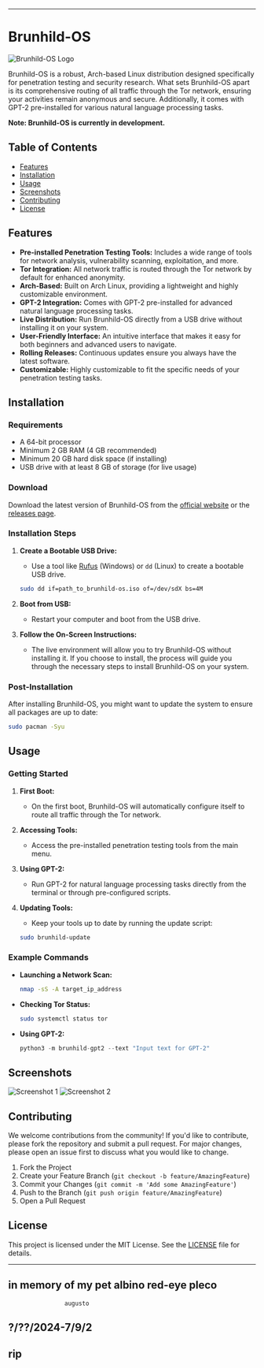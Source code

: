 

---

# Brunhild-OS

![Brunhild-OS Logo](path_to_logo_image)

Brunhild-OS is a robust, Arch-based Linux distribution designed specifically for penetration testing and security research. What sets Brunhild-OS apart is its comprehensive routing of all traffic through the Tor network, ensuring your activities remain anonymous and secure. Additionally, it comes with GPT-2 pre-installed for various natural language processing tasks.

**Note: Brunhild-OS is currently in development.**

## Table of Contents

- [Features](#features)
- [Installation](#installation)
- [Usage](#usage)
- [Screenshots](#screenshots)
- [Contributing](#contributing)
- [License](#license)

## Features

- **Pre-installed Penetration Testing Tools:** Includes a wide range of tools for network analysis, vulnerability scanning, exploitation, and more.
- **Tor Integration:** All network traffic is routed through the Tor network by default for enhanced anonymity.
- **Arch-Based:** Built on Arch Linux, providing a lightweight and highly customizable environment.
- **GPT-2 Integration:** Comes with GPT-2 pre-installed for advanced natural language processing tasks.
- **Live Distribution:** Run Brunhild-OS directly from a USB drive without installing it on your system.
- **User-Friendly Interface:** An intuitive interface that makes it easy for both beginners and advanced users to navigate.
- **Rolling Releases:** Continuous updates ensure you always have the latest software.
- **Customizable:** Highly customizable to fit the specific needs of your penetration testing tasks.

## Installation

### Requirements

- A 64-bit processor
- Minimum 2 GB RAM (4 GB recommended)
- Minimum 20 GB hard disk space (if installing)
- USB drive with at least 8 GB of storage (for live usage)

### Download

Download the latest version of Brunhild-OS from the [official website](https://www.brunhild-os.org) or the [releases page](https://github.com/yourusername/brunhild-os/releases).

### Installation Steps

1. **Create a Bootable USB Drive:**
   - Use a tool like [Rufus](https://rufus.ie/) (Windows) or `dd` (Linux) to create a bootable USB drive.
   
   ```bash
   sudo dd if=path_to_brunhild-os.iso of=/dev/sdX bs=4M
   ```

2. **Boot from USB:**
   - Restart your computer and boot from the USB drive.

3. **Follow the On-Screen Instructions:**
   - The live environment will allow you to try Brunhild-OS without installing it. If you choose to install, the process will guide you through the necessary steps to install Brunhild-OS on your system.

### Post-Installation

After installing Brunhild-OS, you might want to update the system to ensure all packages are up to date:

```bash
sudo pacman -Syu
```

## Usage

### Getting Started

1. **First Boot:**
   - On the first boot, Brunhild-OS will automatically configure itself to route all traffic through the Tor network.

2. **Accessing Tools:**
   - Access the pre-installed penetration testing tools from the main menu.
   
3. **Using GPT-2:**
   - Run GPT-2 for natural language processing tasks directly from the terminal or through pre-configured scripts.

4. **Updating Tools:**
   - Keep your tools up to date by running the update script:
   
   ```bash
   sudo brunhild-update
   ```

### Example Commands

- **Launching a Network Scan:**
  
  ```bash
  nmap -sS -A target_ip_address
  ```

- **Checking Tor Status:**

  ```bash
  sudo systemctl status tor
  ```

- **Using GPT-2:**

  ```python
  python3 -m brunhild-gpt2 --text "Input text for GPT-2"
  ```

## Screenshots

![Screenshot 1](path_to_screenshot1)
![Screenshot 2](path_to_screenshot2)

## Contributing

We welcome contributions from the community! If you'd like to contribute, please fork the repository and submit a pull request. For major changes, please open an issue first to discuss what you would like to change.

1. Fork the Project
2. Create your Feature Branch (`git checkout -b feature/AmazingFeature`)
3. Commit your Changes (`git commit -m 'Add some AmazingFeature'`)
4. Push to the Branch (`git push origin feature/AmazingFeature`)
5. Open a Pull Request

## License

This project is licensed under the MIT License. See the [LICENSE](LICENSE) file for details.

---
## in memory of my pet albino red-eye pleco 
                    augusto
   ## ?/??/2024-7/9/2
   ##       rip

